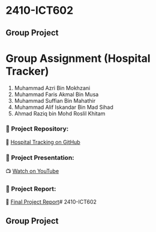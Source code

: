 # 2410-ICT602
## Group Project

# Group Assignment (Hospital Tracker)
1. Muhammad Azri Bin Mokhzani
2. Muhammad Faris Akmal Bin Musa
3. Muhammad Suffian Bin Mahathir
4. Muhammad Alif Iskandar Bin Mad Sihad
5. Ahmad Raziq bin Mohd Roslil Khitam

### 📂 Project Repository:
🔗 [Hospital Tracking on GitHub](https://github.com/Mazri02/HospitalTracker)

### 🎥 Project Presentation:
📺 [Watch on YouTube](https://youtu.be/3LbW4Pd7YQo)

### 📄 Project Report:

📄 [Final Project Report](https://drive.google.com/file/d/1OPVq4MDweEfuIK1Gt1Lf2jdMO8kH5kbQ/view?usp=sharing)# 2410-ICT602
## Group Project

